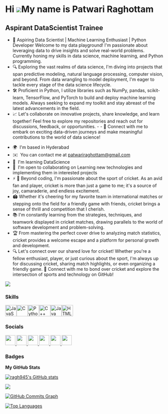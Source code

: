 Hi ![](https://user-images.githubusercontent.com/18350557/176309783-0785949b-9127-417c-8b55-ab5a4333674e.gif)My name is Patwari Raghottam
=========================================================================================================================================

Aspirant DataScientist Trainee
------------------------------

- 🚀 Aspiring Data Scientist | Machine Learning Enthusiast | Python Developer Welcome to my data playground! I'm passionate about leveraging data to drive insights and solve real-world problems. Currently honing my skills in data science, machine learning, and Python programming. 
- 🔍 Exploring the vast realms of data science, I'm diving into projects that span predictive modeling, natural language processing, computer vision, and beyond. From data wrangling to model deployment, I'm eager to tackle every stage of the data science lifecycle. 
- 🛠️ Proficient in Python, I utilize libraries such as NumPy, pandas, scikit-learn, TensorFlow, and PyTorch to build and deploy machine learning models. Always seeking to expand my toolkit and stay abreast of the latest advancements in the field. 
- 📈 Let's collaborate on innovative projects, share knowledge, and learn together! Feel free to explore my repositories and reach out for discussions, feedback, or opportunities. - - 🔗 Connect with me to embark on exciting data-driven journeys and make meaningful contributions to the world of data science!

* 🌍  I'm based in Hyderabad
* ✉️  You can contact me at [patwariraghottam@gmail.com](mailto:patwariraghottam@gmail.com)
* 🧠  I'm learning DataScience
* 🤝  I'm open to collaborating on Learning new technologies and implementing them in interested projects
* ⚡ 🌟 Beyond coding, I'm passionate about the sport of cricket. As an avid fan and player, cricket is more than just a game to me; it's a source of joy, camaraderie, and endless excitement.
* 🏟️ Whether it's cheering for my favorite team in international matches or stepping onto the field for a friendly game with friends, cricket brings a sense of thrill and competition that I cherish.
* 📚 I'm constantly learning from the strategies, techniques, and teamwork displayed in cricket matches, drawing parallels to the world of software development and problem-solving.
* 🏆 From mastering the perfect cover drive to analyzing match statistics, cricket provides a welcome escape and a platform for personal growth and development.
* 🔍 Let's connect over our shared love for cricket! Whether you're a fellow enthusiast, player, or just curious about the sport, I'm always up for discussing cricket, sharing match highlights, or even organizing a friendly game. 🔗 Connect with me to bond over cricket and explore the intersection of sports and technology on GitHub!

<a href="https://www.x.com/i/flow/login?redirect_after_login=%2FRaghottamPatwa1" target="_blank" rel="noreferrer"><img
src="https://img.shields.io/twitter/follow/i/flow/login?redirect_after_login=%2FRaghottamPatwa1?logo=twitter&style=for-the-badge&color=ef4444&labelColor=0f172a"
/></a>

### Skills


<p align="left">
<a href="https://developer.mozilla.org/en-US/docs/Web/JavaScript" target="_blank" rel="noreferrer"><img src="https://raw.githubusercontent.com/danielcranney/readme-generator/main/public/icons/skills/javascript-colored.svg" width="36" height="36" alt="JavaScript" /></a><a href="https://docs.microsoft.com/en-us/cpp/?view=msvc-170" target="_blank" rel="noreferrer"><img src="https://raw.githubusercontent.com/danielcranney/readme-generator/main/public/icons/skills/c-colored.svg" width="36" height="36" alt="C" /></a><a href="https://www.python.org/" target="_blank" rel="noreferrer"><img src="https://raw.githubusercontent.com/danielcranney/readme-generator/main/public/icons/skills/python-colored.svg" width="36" height="36" alt="Python" /></a><a href="https://docs.microsoft.com/en-us/cpp/?view=msvc-170" target="_blank" rel="noreferrer"><img src="https://raw.githubusercontent.com/danielcranney/readme-generator/main/public/icons/skills/cplusplus-colored.svg" width="36" height="36" alt="C++" /></a><a href="https://www.oracle.com/java/" target="_blank" rel="noreferrer"><img src="https://raw.githubusercontent.com/danielcranney/readme-generator/main/public/icons/skills/java-colored.svg" width="36" height="36" alt="Java" /></a><a href="https://developer.mozilla.org/en-US/docs/Glossary/HTML5" target="_blank" rel="noreferrer"><img src="https://raw.githubusercontent.com/danielcranney/readme-generator/main/public/icons/skills/html5-colored.svg" width="36" height="36" alt="HTML5" /></a>
</p>


### Socials

<p align="left"> 
  <a href="https://discord.com/users/raghu2030" target="_blank" rel="noreferrer"> 
    <picture> 
      <source media="(prefers-color-scheme: dark)" srcset="https://raw.githubusercontent.com/danielcranney/readme-generator/main/public/icons/socials/discord-dark.svg" /> 
      <source media="(prefers-color-scheme: light)" srcset="https://raw.githubusercontent.com/danielcranney/readme-generator/main/public/icons/socials/discord.svg" /> 
      <img src="https://raw.githubusercontent.com/danielcranney/readme-generator/main/public/icons/socials/discord.svg" width="32" height="32" /> 
    </picture> 
  </a> 
  <a href="https://www.github.com/ragh945" target="_blank" rel="noreferrer"> 
    <picture> 
      <source media="(prefers-color-scheme: dark)" srcset="https://raw.githubusercontent.com/danielcranney/readme-generator/main/public/icons/socials/github-dark.svg" /> 
      <source media="(prefers-color-scheme: light)" srcset="https://raw.githubusercontent.com/danielcranney/readme-generator/main/public/icons/socials/github.svg" /> 
      <img src="https://raw.githubusercontent.com/danielcranney/readme-generator/main/public/icons/socials/github.svg" width="32" height="32" /> 
    </picture> 
  </a> 
  <a href="http://www.instagram.com/__rohan_.___/?utm_source=qr&igsh=cDdydnF5dnBhcmpk" target="_blank" rel="noreferrer"> 
    <picture> 
      <source media="(prefers-color-scheme: dark)" srcset="https://raw.githubusercontent.com/danielcranney/readme-generator/main/public/icons/socials/instagram-dark.svg" /> 
      <source media="(prefers-color-scheme: light)" srcset="https://raw.githubusercontent.com/danielcranney/readme-generator/main/public/icons/socials/instagram.svg" /> 
      <img src="https://raw.githubusercontent.com/danielcranney/readme-generator/main/public/icons/socials/instagram.svg" width="32" height="32" /> 
    </picture> 
  </a> 
  <a href="https://www.linkedin.com/in/raghottam-patwari-10ab53177" target="_blank" rel="noreferrer"> 
    <picture> 
      <source media="(prefers-color-scheme: dark)" srcset="https://raw.githubusercontent.com/danielcranney/readme-generator/main/public/icons/socials/linkedin-dark.svg" /> 
      <source media="(prefers-color-scheme: light)" srcset="https://raw.githubusercontent.com/danielcranney/readme-generator/main/public/icons/socials/linkedin.svg" /> 
      <img src="https://raw.githubusercontent.com/danielcranney/readme-generator/main/public/icons/socials/linkedin.svg" width="32" height="32" /> 
    </picture> 
  </a> 
  <a href="https://www.x.com/i/flow/login?redirect_after_login=%2FRaghottamPatwa1" target="_blank" rel="noreferrer"> 
    <picture> 
      <source media="(prefers-color-scheme: dark)" srcset="https://raw.githubusercontent.com/danielcranney/readme-generator/main/public/icons/socials/twitter-dark.svg" /> 
      <source media="(prefers-color-scheme: light)" srcset="https://raw.githubusercontent.com/danielcranney/readme-generator/main/public/icons/socials/twitter.svg" /> 
      <img src="https://raw.githubusercontent.com/danielcranney/readme-generator/main/public/icons/socials/twitter.svg" width="32" height="32" /> 
    </picture> 
  </a> 
  <a href="https://medium.com/@patwariraghottam" target="_blank" rel="noreferrer">
    <picture>
      <source media="(prefers-color-scheme: dark)" srcset="https://raw.githubusercontent.com/danielcranney/readme-generator/main/public/icons/socials/medium-dark.svg" />
      <source media="(prefers-color-scheme: light)" srcset="https://raw.githubusercontent.com/danielcranney/readme-generator/main/public/icons/socials/medium.svg" />
      <img src="https://raw.githubusercontent.com/danielcranney/readme-generator/main/public/icons/socials/medium.svg" width="32" height="32" />
    </picture>
  </a>
</p>

### Badges

<b>My GitHub Stats</b>

<a href="http://www.github.com/ragh945"><img src="https://github-readme-stats.vercel.app/api?username=ragh945&show_icons=true&hide=&count_private=true&title_color=84cc16&text_color=ef4444&icon_color=ef4444&bg_color=0f172a&hide_border=true&show_icons=true" alt="ragh945's GitHub stats" /></a>

<a href="http://www.github.com/ragh945"><img src="https://github-readme-streak-stats.herokuapp.com/?user=ragh945&stroke=ef4444&background=0f172a&ring=84cc16&fire=84cc16&currStreakNum=ef4444&currStreakLabel=84cc16&sideNums=ef4444&sideLabels=ef4444&dates=ef4444&hide_border=true" /></a>

<a href="http://www.github.com/ragh945"><img src="https://github-readme-activity-graph.cyclic.app/graph?username=ragh945&bg_color=0f172a&color=ef4444&line=ef4444&point=ef4444&area_color=0f172a&area=true&hide_border=true&custom_title=GitHub%20Commits%20Graph" alt="GitHub Commits Graph" /></a>

<a href="https://github.com/ragh945" align="left"><img src="https://github-readme-stats.vercel.app/api/top-langs/?username=ragh945&langs_count=10&title_color=84cc16&text_color=ef4444&icon_color=ef4444&bg_color=0f172a&hide_border=true&locale=en&custom_title=Top%20%Languages" alt="Top Languages" /></a>
